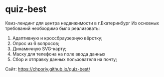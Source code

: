 # quiz-best
Квиз-лендинг для центра недвижимости в г.Екатеринбург
Из основных требований необходимо было реализовать:
1) Адаптивную и кроссбраузерную вёрстку;
2) Опрос из 6 вопросов;
3) Динамичную SVG-карту;
4) Маску для телефона на поле ввода данных
5) Сбор и отправку данных пользователя на почту;

Сайт: https://chporiy.github.io/quiz-best/
